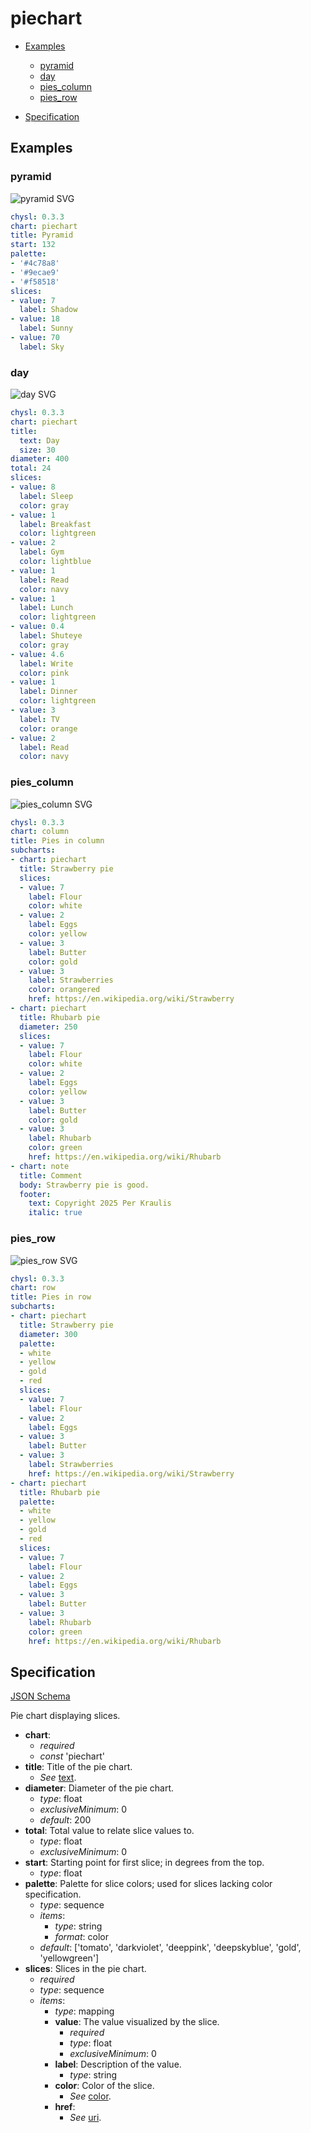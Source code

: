 # piechart

- [Examples](#examples)
  - [pyramid](#pyramid)
  - [day](#day)
  - [pies_column](#pies_column)
  - [pies_row](#pies_row)

- [Specification](#specification)

## Examples

### pyramid

![pyramid SVG](pyramid.svg)

```yaml
chysl: 0.3.3
chart: piechart
title: Pyramid
start: 132
palette:
- '#4c78a8'
- '#9ecae9'
- '#f58518'
slices:
- value: 7
  label: Shadow
- value: 18
  label: Sunny
- value: 70
  label: Sky
```
### day

![day SVG](day.svg)

```yaml
chysl: 0.3.3
chart: piechart
title:
  text: Day
  size: 30
diameter: 400
total: 24
slices:
- value: 8
  label: Sleep
  color: gray
- value: 1
  label: Breakfast
  color: lightgreen
- value: 2
  label: Gym
  color: lightblue
- value: 1
  label: Read
  color: navy
- value: 1
  label: Lunch
  color: lightgreen
- value: 0.4
  label: Shuteye
  color: gray
- value: 4.6
  label: Write
  color: pink
- value: 1
  label: Dinner
  color: lightgreen
- value: 3
  label: TV
  color: orange
- value: 2
  label: Read
  color: navy
```
### pies_column

![pies_column SVG](pies_column.svg)

```yaml
chysl: 0.3.3
chart: column
title: Pies in column
subcharts:
- chart: piechart
  title: Strawberry pie
  slices:
  - value: 7
    label: Flour
    color: white
  - value: 2
    label: Eggs
    color: yellow
  - value: 3
    label: Butter
    color: gold
  - value: 3
    label: Strawberries
    color: orangered
    href: https://en.wikipedia.org/wiki/Strawberry
- chart: piechart
  title: Rhubarb pie
  diameter: 250
  slices:
  - value: 7
    label: Flour
    color: white
  - value: 2
    label: Eggs
    color: yellow
  - value: 3
    label: Butter
    color: gold
  - value: 3
    label: Rhubarb
    color: green
    href: https://en.wikipedia.org/wiki/Rhubarb
- chart: note
  title: Comment
  body: Strawberry pie is good.
  footer:
    text: Copyright 2025 Per Kraulis
    italic: true
```
### pies_row

![pies_row SVG](pies_row.svg)

```yaml
chysl: 0.3.3
chart: row
title: Pies in row
subcharts:
- chart: piechart
  title: Strawberry pie
  diameter: 300
  palette:
  - white
  - yellow
  - gold
  - red
  slices:
  - value: 7
    label: Flour
  - value: 2
    label: Eggs
  - value: 3
    label: Butter
  - value: 3
    label: Strawberries
    href: https://en.wikipedia.org/wiki/Strawberry
- chart: piechart
  title: Rhubarb pie
  palette:
  - white
  - yellow
  - gold
  - red
  slices:
  - value: 7
    label: Flour
  - value: 2
    label: Eggs
  - value: 3
    label: Butter
  - value: 3
    label: Rhubarb
    color: green
    href: https://en.wikipedia.org/wiki/Rhubarb
```
## Specification

[JSON Schema](piechart.md)

Pie chart displaying slices.

- **chart**:
  - *required*
  - *const* 'piechart'
- **title**: Title of the pie chart.
  - *See* [text](schema_defs.md#text).
- **diameter**: Diameter of the pie chart.
  - *type*: float
  - *exclusiveMinimum*: 0
  - *default*: 200
- **total**: Total value to relate slice values to.
  - *type*: float
  - *exclusiveMinimum*: 0
- **start**: Starting point for first slice; in degrees from the top.
  - *type*: float
- **palette**: Palette for slice colors; used for slices lacking color specification.
  - *type*: sequence
  - *items*:
    - *type*: string
    - *format*: color
  - *default*: ['tomato', 'darkviolet', 'deeppink', 'deepskyblue', 'gold', 'yellowgreen']
- **slices**: Slices in the pie chart.
  - *required*
  - *type*: sequence
  - *items*:
    - *type*: mapping
    - **value**: The value visualized by the slice.
      - *required*
      - *type*: float
      - *exclusiveMinimum*: 0
    - **label**: Description of the value.
      - *type*: string
    - **color**: Color of the slice.
      - *See* [color](schema_defs.md#color).
    - **href**:
      - *See* [uri](schema_defs.md#uri).

